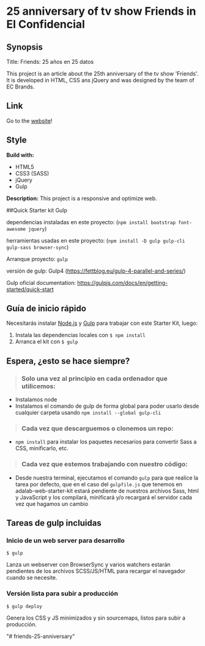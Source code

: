 # 25 anniversary of tv show Friends in El Confidencial

## Synopsis

Title: Friends: 25 años en 25 datos

This project is an article about the 25th anniversary of the tv show 'Friends'. It is developed in HTML, CSS ans jQuery and was designed by the team of EC Brands.

## Link

Go to the [website](https://www.elconfidencial.com/television/series-tv/2019-09-22/friends-25aniversario-25datos-bra_2244559/)!

## Style

**Build with:**
- HTML5
- CSS3 (SASS)
- jQuery
- Gulp

**Description:**
This project is a responsive and optimize web.


##Quick Starter kit Gulp

dependencias instaladas en este proyecto:
(`npm install bootstrap font-awesome jquery`)

herramientas usadas en este proyecto:
 (`npm install -D gulp gulp-cli gulp-sass browser-sync`)

 Arranque proyecto:
 `gulp`

 versión de gulp:
 Gulp4
 (https://fettblog.eu/gulp-4-parallel-and-series/)

Gulp oficial documentation: 
https://gulpjs.com/docs/en/getting-started/quick-start

## Guía de inicio rápido
Necesitarás instalar [Node.js](https://nodejs.org/) y [Gulp](https://gulpjs.com) para trabajar con este Starter Kit, luego:  
1. Instala las dependencias locales con `$ npm install`
2. Arranca el kit con `$ gulp`

## Espera, ¿esto se hace siempre?
> ### Solo una vez al principio en cada ordenador que utilicemos:
- Instalamos node
- Instalamos el comando de gulp de forma global para poder usarlo desde cualquier carpeta usando `npm install --global gulp-cli`

> ### Cada vez que descarguemos o clonemos un repo:
- `npm install` para instalar los paquetes necesarios para convertir Sass a CSS, minificarlo, etc.

> ### Cada vez que estemos trabajando con nuestro código:
- Desde nuestra terminal, ejecutamos el comando `gulp` para que realice la tarea por defecto, que en el caso del `gulpfile.js` que tenemos en adalab-web-starter-kit estará pendiente de nuestros archivos Sass, html y JavaScript y los compilará, minificará y/o recargará el servidor cada vez que hagamos un cambio

## Tareas de gulp incluidas
### Inicio de un web server para desarrollo
```
$ gulp
```
Lanza un webserver con BrowserSync y varios watchers estarán pendientes de los archivos SCSS/JS/HTML para recargar el navegador cuando se necesite.

### Versión lista para subir a producción
```
$ gulp deploy
```
Genera los CSS y JS minimizados y sin sourcemaps, listos para subir a producción.











"# friends-25-anniversary" 
